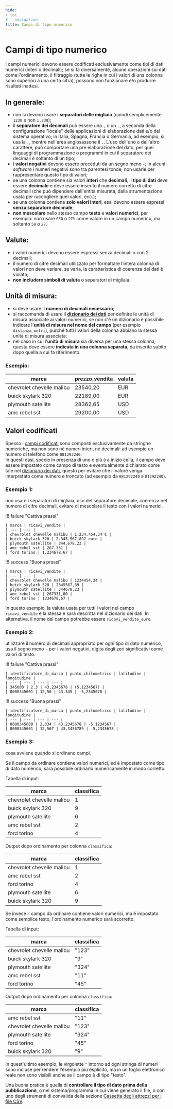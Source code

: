 ```yaml
---
hide:
- toc
# - navigation
title: Campi di tipo numerico
---
```


# Campi di tipo numerico

I campi numerici devono essere codificati esclusivamente come tipi di dati numerici (interi o decimali); se si fa diversamente, alcune operazioni sui dati come l'ordinamento, il filtraggio (tutte le righe in cui i valori di una colonna sono superiori a una certa cifra), possono non funzionare e/o produrre risultati inattesi.

## In generale:

  - non si devono usare i **separatori delle migliaia** (quindi semplicemente `1230` e non `1.230`);
  - il **separatore dei decimali** può essere una `,` o un `.`, a seconda della configurazione "locale" delle applicazioni di elaborazione dati e/o del sistema operativo; in Italia, Spagna, Francia o Germania, ad esempio, si usa la `,`, mentre nell'area anglosassone il `.`. L'uso dell'uno o dell'altro carattere, può comportare una pre elaborazione del dato, per quei linguaggi di programmazione o programmi in cui il separatore dei decimali è soltanto di un tipo;
  - i **valori negativi** devono essere preceduti da un segno meno `-`; in alcuni *software* i numeri negativi sono tra parentesi tonde, non usarle per rappresentare questo tipo di valori;
  - se una colonna contiene sia valori **interi** che **decimali**, il **tipo di dati** deve essere **decimale** e deve essere inserito il numero corretto di cifre decimali (che può dipendere dall'entità misurata, dalla strumentazione usata per raccogliere quei valori, ecc.);
  - se una colonna contiene **solo valori interi**, essi devono essere espressi **senza separatore decimale**;
  - **non mescolare** nello stesso campo **testo** e **valori numerici**, per esempio: non usare `€50` o `27%` come valore in un campo numerico, ma soltanto `50` o `27`.

## Valute:

  - i valori numerici devono essere espressi senza decimali o con 2 decimali;
  - il numero di cifre decimali utilizzato per formattare l'intera colonna di valori non deve variare, se varia, la caratteristica di coerenza dei dati è violata;
  - **non includere simboli di valuta** o separatori di migliaia.

## Unità di misura:

  - si deve usare il **numero di decimali necessario**;
  - si raccomanda di usare il **[dizionario dei dati](../Dizionario_dati.md)** per definire le unità di misura associate ai valori numerici, se non c'è un dizionario è possibile indicare l'**unità di misura nel nome del campo** (per esempio `distanza_metri`), purché tutti i valori della colonna abbiano la stessa unità di misura associata;
  - nel caso in cui l'**unità di misura** sia diversa per una stessa colonna, questa deve essere **indicata in una colonna separata**, da inserite subito dopo quella a cui fa riferimento.

### Esempio:

| marca | prezzo_vendita | valuta |
| --- | --- | --- |
| chevrolet chevelle malibu | 23540,20 | EUR |
| buick skylark 320 | 22189,00 | EUR |
| plymouth satellite | 28362,65 | USD |
| amc rebel sst | 29200,00 | USD |

## Valori codificati

Spesso i [campi codificati](P09_campi_codificati.md) sono composti esclusivamente da stringhe numeriche, ma non sono né numeri interi, né decimali: ad esempio un numero di telefono come `081292240`.<br>
In questi casi, specie in presenza di uno o più `0` a inizio cella, il campo deve essere impostato come campo di testo e eventualmente dichiarato come tale nel [dizionario dei dati](../Dizionario_dati.md), questo per evitare che il valore venga interpretato come numero e troncato (ad esempio da `081292240` a `81292240`).

### Esempio 1:
non usare i separatori di migliaia, uso del separatore decimale, coerenza nel numero di cifre decimali, evitare di mescolare il testo con i valori numerici.

!!! failure "Cattiva prassi"

    | marca | ricavi_vendite |
    | --- | --- |
    | chevrolet chevelle malibu | 1.234.454,34 € |
    | buick skylark 320 | 2.345.567,892 euro |
    | plymouth satellite | 344,678.23 |
    | amc rebel sst | 267.331 |
    | ford torino | 1.234678.67 |

!!! success "Buona prassi"

    | marca | ricavi_vendite |
    | --- | --- |
    | chevrolet chevelle malibu | 1234454,34 |
    | buick skylark 320 | 2345567,89 |
    | plymouth satellite | 344678,23 |
    | amc rebel sst | 267331,00 |
    | ford torino | 1234678,67 |

In questo esempio, la valuta usata per tutti i valori nel campo `ricavi_vendite` è la stessa e sarà descritta nel dizionario dei dati. In alternativa, il nome del campo potrebbe essere `ricavi_vendite_euro`.

### Esempio 2:
utilizzare il numero di decimali appropriato per ogni tipo di dato numerico, usa il segno meno `-` per i valori negativi, digita degli zeri significativi come valori di testo.

!!! failure "Cattiva prassi"

    | identificatore_di_marca | punto_chilometrico | latitudine | longitudine |
    | --- | --- | --- | --- |
    | 345600 | 2.3 | 43,2345678 | (5,1234567) |
    | 0000345601 | 12,56 | 43,345 | -5,2345678 |

!!! success "Buona prassi"

    | identificatore_di_marca | punto_chilometrico | latitudine | longitudine |
    | --- | --- | --- | --- |
    | 0000345600 | 2,334 | 43,2345678 | -5,1234567 |
    | 0000345601 | 12,567 | 43,3456789 | -5,2345678 |

### Esempio 3:
cosa avviene quando si ordinano campi.

Se il campo da ordinare contiene valori numerici, ed è impostato come tipo di dato numerico, sarà possibile ordinarlo numericamente in modo corretto.

Tabella di input:

| marca | classifica |
| --- | --- |
| chevrolet chevelle malibu | 1 |
| buick skylark 320 | 9 |
| plymouth satellite | 6 |
| amc rebel sst | 2 |
| ford torino | 4 |

Output dopo ordinamento per colonna `classifica`:

| marca | classifica |
| --- | --- |
| chevrolet chevelle malibu | 1 |
| amc rebel sst | 2 |
| ford torino | 4 |
| plymouth satellite | 6 |
| buick skylark 320 | 9 |

Se invece il campo da ordinare contiene valori numerici, ma è impostato come semplice testo, l'ordinamento numerico sarà scorretto.

Tabella di input:

| marca | classifica |
| --- | --- |
| chevrolet chevelle malibu | "123" |
| buick skylark 320 | "9" |
| plymouth satellite | "324" |
| amc rebel sst | "11" |
| ford torino | "45" |

Output dopo ordinamento per colonna `classifica`:

| marca | classifica |
| --- | --- |
| amc rebel sst | "11" |
| chevrolet chevelle malibu | "123" |
| plymouth satellite | "324" |
| ford torino | "45" |
| buick skylark 320 | "9" |

In quest'ultimo esempio, le virgolette `"` intorno ad ogni stringa di numeri sono incluse per rendere l'esempio più esplicito, ma in un foglio elettronico reale non sono visibili anche se il campo è di tipo "testo".

Una buona pratica è quella di **controllare il tipo di dato prima della pubblicazione**, o nel sistema/programma in cui viene generato il file, o con uno degli strumenti di convalida della sezione [Cassetta degli attrezzi per i file CSV](Cassetta_attrezzi.md).
